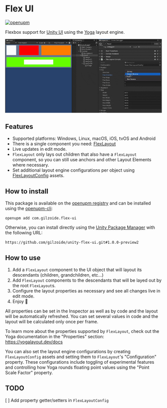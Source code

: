 # Flex UI
[![openupm](https://img.shields.io/npm/v/com.gilzoide.flex-ui?label=openupm&registry_uri=https://package.openupm.com)](https://openupm.com/packages/com.gilzoide.flex-ui/)

Flexbox support for [Unity UI](https://docs.unity3d.com/Packages/com.unity.ugui@1.0/manual/index.html) using the [Yoga](https://yogalayout.dev/) layout engine.

![Flex Layout demo](Extras~/demo.gif)

## Features
- Supported platforms: Windows, Linux, macOS, iOS, tvOS and Android
- There is a single component you need: [FlexLayout](Runtime/FlexLayout.cs)
- Live updates in edit mode.
- `FlexLayout` only lays out children that also have a `FlexLayout` component, so you can still use anchors and other Layout Elements where necessary.
- Set additional layout engine configurations per object using [FlexLayoutConfig](Runtime/FlexLayoutConfig.cs) assets.


## How to install
This package is available on the [openupm registry](https://openupm.com/) and can be installed using the [openupm-cli](https://github.com/openupm/openupm-cli):
```
openupm add com.gilzoide.flex-ui
```

Otherwise, you can install directly using the [Unity Package Manager](https://docs.unity3d.com/Manual/upm-ui-giturl.html) with the following URL:
```
https://github.com/gilzoide/unity-flex-ui.git#1.0.0-preview2
```


## How to use
1. Add a `FlexLayout` component to the UI object that will layout its descendants (children, grandchildren, etc...)
2. Add `FlexLayout` components to the descendants that will be layed out by the root `FlexLayout`s.
3. Configure the layout properties as necessary and see all changes live in edit mode.
4. Enjoy 🍾

All properties can be set in the Inspector as well as by code and the layout will be automatically refreshed.
You can set several values in code and the layout will be calculated only once per frame.

To learn more about the properties supported by `FlexLayout`, check out the Yoga documentation in the "Properties" section: https://yogalayout.dev/docs

You can also set the layout engine configurations by creating `FlexLayoutConfig` assets and setting them to `FlexLayout`'s "Configuration" property.
These configurations include toggling of experimental features and controlling how Yoga rounds floating point values using the "Point Scale Factor" property.


## TODO
[ ] Add property getter/setters in `FlexLayoutConfig`
